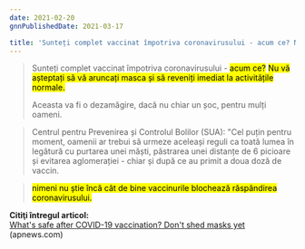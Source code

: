 ```yaml
---
date: 2021-02-20
gnnPublishedDate: 2021-03-17

title: 'Sunteți complet vaccinat împotriva coronavirusului - acum ce? Nu vă așteptați să vă aruncați masca și să reveniți imediat la activitățile normale (Associated Press)'
---
```


> Sunteți complet vaccinat împotriva coronavirusului - <mark>acum ce?</mark> <mark>Nu vă așteptați să vă aruncați masca și să reveniți imediat la activitățile normale.</mark>
>
> Aceasta va fi o dezamăgire, dacă nu chiar un șoc, pentru mulți oameni.

> Centrul pentru Prevenirea și Controlul Bolilor (SUA): "Cel puțin pentru moment, oamenii ar trebui să urmeze aceleași reguli ca toată lumea în legătură cu purtarea unei măști, păstrarea unei distanțe de 6 picioare și evitarea aglomerației - chiar și după ce au primit a doua doză de vaccin.

> <mark>nimeni nu știe încă cât de bine vaccinurile blochează răspândirea coronavirusului.</mark>

**Citiţi întregul articol:**  
[What's safe after COVID-19 vaccination? Don't shed masks yet](https://apnews.com/article/whats-safe-after-covid-19-vaccine-masks-f74a703c32fbfed6d8a2f066b9cda3f8) (apnews.com)